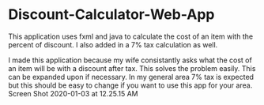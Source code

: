 # Discount-Calculator-Web-App
This application uses fxml and java to calculate the cost of an item with the percent of discount. I also added in a 7% tax calculation as well. 

I made this application because my wife consistantly asks what the cost of an item will be with a discount after tax. This solves the problem easily. This can be expanded upon if necessary. In my general area 7% tax is expected but this should be easy to change if you want to use this app for your area.
Screen Shot 2020-01-03 at 12.25.15 AM
